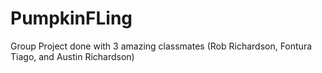 # PumpkinFLing
Group Project done with 3 amazing classmates (Rob Richardson, Fontura Tiago, and Austin Richardson)
